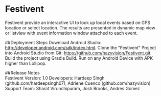 # Festivent
Festivent provide an interactive UI to look up local events based on GPS location or select location. 
The results are presented in dynamic map view or listview with event information window attached to each event.

##Deployment Steps
    Download Android Studio: http://developer.android.com/sdk/index.html.
    Clone the "Festivent" Project into Android Studio from Git: https://github.com/hazyvision/Festivent.git.
    Build the project using Gradle Build.
    Run on any Android Device with APK higher than Lollipop.
    
##Release Notes   
    Festivent Version: 1.0
    Developers: Hardeep Singh (github.com/hardeepsingh07), Adriene Cuenco (github.com/hazyvision) 
    Support Team: Sharat Virunchipuram, Josh Brooks, Andres Gomez  